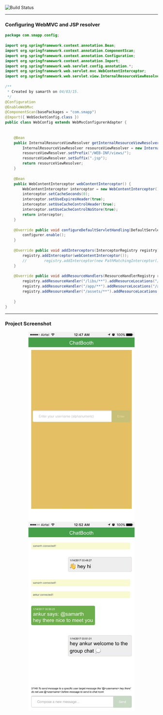 ![Build Status](https://api.travis-ci.org/samarthbsb/SpringWebsocket.svg?branch=master)

***
### Configuring WebMVC and JSP resolver

```java
package com.smapp.config;

import org.springframework.context.annotation.Bean;
import org.springframework.context.annotation.ComponentScan;
import org.springframework.context.annotation.Configuration;
import org.springframework.context.annotation.Import;
import org.springframework.web.servlet.config.annotation.*;
import org.springframework.web.servlet.mvc.WebContentInterceptor;
import org.springframework.web.servlet.view.InternalResourceViewResolver;

/**
 * Created by samarth on 04/03/15.
 */
@Configuration
@EnableWebMvc
@ComponentScan(basePackages = "com.smapp")
@Import({ WebSocketConfig.class })
public class WebConfig extends WebMvcConfigurerAdapter {


    @Bean
    public InternalResourceViewResolver getInternalResourceViewResolver() {
        InternalResourceViewResolver resourceViewResolver = new InternalResourceViewResolver();
        resourceViewResolver.setPrefix("/WEB-INF/views/");
        resourceViewResolver.setSuffix(".jsp");
        return resourceViewResolver;
    }

    @Bean
    public WebContentInterceptor webContentInterceptor() {
        WebContentInterceptor interceptor = new WebContentInterceptor();
        interceptor.setCacheSeconds(0);
        interceptor.setUseExpiresHeader(true);
        interceptor.setUseCacheControlHeader(true);
        interceptor.setUseCacheControlNoStore(true);
        return interceptor;
    }

    @Override public void configureDefaultServletHandling(DefaultServletHandlerConfigurer configurer) {
        configurer.enable();
    }

    @Override public void addInterceptors(InterceptorRegistry registry) {
        registry.addInterceptor(webContentInterceptor());
        //        registry.addInterceptor(new PathMatchingInterceptor());
    }

    @Override public void addResourceHandlers(ResourceHandlerRegistry registry) {
        registry.addResourceHandler("/libs/**").addResourceLocations("/libs/");
        registry.addResourceHandler("/app/**").addResourceLocations("/app/");
        registry.addResourceHandler("/assets/**").addResourceLocations("/assets/");

    }
}
```
***
### Project Screenshot
<p align="center">
  <img src="https://raw.githubusercontent.com/samarthbsb/SpringWebsocket/master/web/assets/login_screen.jpeg" width="350"/>
   <img src="https://raw.githubusercontent.com/samarthbsb/SpringWebsocket/master/web/assets/chat_window.jpeg" width="350"/>
</p>

